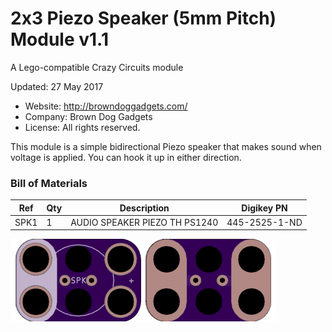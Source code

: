 <!--- start title --->
# 2x3 Piezo Speaker (5mm Pitch) Module v1.1
A Lego-compatible Crazy Circuits module

Updated: 27 May 2017
- Website: http://browndoggadgets.com/
- Company: Brown Dog Gadgets
- License: All rights reserved.

<!--- end title --->
This module is a simple bidirectional Piezo speaker that makes sound when voltage is applied. You can hook it up in either direction.

<!--- bom start --->
### Bill of Materials

|Ref|Qty|Description|Digikey PN|
|---|---|-----------|------|
|SPK1|1|AUDIO SPEAKER PIEZO TH PS1240|445-2525-1-ND|


<!--- bom end --->

![Gerber Preview](preview.png)


